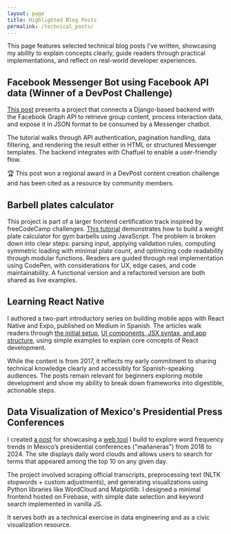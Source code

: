 ```yaml
---
layout: page
title: Highlighted Blog Posts
permalink: /technical_posts/
---
```


This page features selected technical blog posts I’ve written, showcasing my ability to explain concepts clearly, guide readers through practical implementations, and reflect on real-world developer experiences.


## Facebook Messenger Bot using Facebook API data (Winner of a DevPost Challenge)

[This post](https://mkfnx.github.io/Facebook-API-en-bot-de-Messenger/) presents a project that connects a Django-based backend with the Facebook Graph API to retrieve group content, process interaction data, and expose it in JSON format to be consumed by a Messenger chatbot.

The tutorial walks through API authentication, pagination handling, data filtering, and rendering the result either in HTML or structured Messenger templates. The backend integrates with Chatfuel to enable a user-friendly flow.

🏆 This post won a regional award in a DevPost content creation challenge and has been cited as a resource by community members.


## Barbell plates calculator

This project is part of a larger frontend certification track inspired by freeCodeCamp challenges. [This tutorial](https://mkfnx.github.io/fCC-Barbell-1/) demonstrates how to build a weight plate calculator for gym barbells using JavaScript.
The problem is broken down into clear steps: parsing input, applying validation rules, computing symmetric loading with minimal plate count, and optimizing code readability through modular functions.
Readers are guided through real implementation using CodePen, with considerations for UX, edge cases, and code maintainability. A functional version and a refactored version are both shared as live examples.


## Learning React Native

I authored a two-part introductory series on building mobile apps with React Native and Expo, published on Medium in Spanish. The articles walk readers through [the initial setup](https://medium.com/@mkfnx/crear-apps-multiplataforma-con-react-native-y-exponent-30ef81f96088), [UI components, JSX syntax, and app structure](https://medium.com/@mkfnx/primera-app-con-react-native-y-exponent-9054eb0f4f20), using simple examples to explain core concepts of React development.

While the content is from 2017, it reflects my early commitment to sharing technical knowledge clearly and accessibly for Spanish-speaking audiences. The posts remain relevant for beginners exploring mobile development and show my ability to break down frameworks into digestible, actionable steps.


## Data Visualization of Mexico's Presidential Press Conferences

I created [a post](https://mkfnx.github.io/palabras-mas-mencionadas-en-las-mananeras/) for showcasing a [web tool](https://palabrera.mkfnx.dev/) I build to explore word frequency trends in Mexico’s presidential conferences ("mañaneras") from 2018 to 2024. The site displays daily word clouds and allows users to search for terms that appeared among the top 10 on any given day.

The project involved scraping official transcripts, preprocessing text (NLTK stopwords + custom adjustments), and generating visualizations using Python libraries like WordCloud and Matplotlib. I designed a minimal frontend hosted on Firebase, with simple date selection and keyword search implemented in vanilla JS.

It serves both as a technical exercise in data engineering and as a civic visualization resource.
